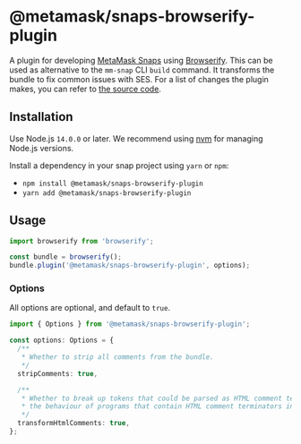 # @metamask/snaps-browserify-plugin

A plugin for developing [MetaMask Snaps](https://docs.metamask.io/guide/snaps.html) using [Browserify](https://browserify.org/). This can be used as alternative to the `mm-snap` CLI `build` command. It transforms the bundle to fix common issues with SES. For a list of changes the plugin makes, you can refer to [the source code](../utils/src/bundle.ts).

## Installation

Use Node.js `14.0.0` or later. We recommend using [nvm](https://github.com/nvm-sh/nvm) for managing Node.js versions.

Install a dependency in your snap project using `yarn` or `npm`:

- `npm install @metamask/snaps-browserify-plugin`
- `yarn add @metamask/snaps-browserify-plugin`

## Usage

```ts
import browserify from 'browserify';

const bundle = browserify();
bundle.plugin('@metamask/snaps-browserify-plugin', options);
```

### Options

All options are optional, and default to `true`.

```ts
import { Options } from '@metamask/snaps-browserify-plugin';

const options: Options = {
  /**
   * Whether to strip all comments from the bundle.
   */
  stripComments: true,

  /**
   * Whether to break up tokens that could be parsed as HTML comment terminators. This may change
   * the behaviour of programs that contain HTML comment terminators in string literals.
   */
  transformHtmlComments: true,
};
```
